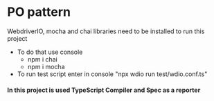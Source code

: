 # PO pattern

WebdriverIO, mocha and chai libraries need to be installed to run this project

- To do that use console
  - npm i chai
  - npm i mocha
- To run test script enter in console "npx wdio run test/wdio.conf.ts"

#### In this project is used TypeScript Compiler and Spec as a reporter
